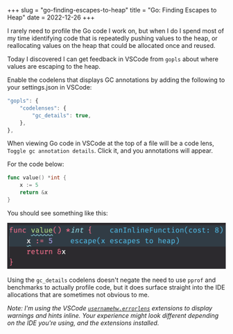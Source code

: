 +++
slug = "go-finding-escapes-to-heap"
title = "Go: Finding Escapes to Heap"
date = 2022-12-26
+++

I rarely need to profile the Go code I work on, but when I do I spend most of my
time identifying code that is repeatedly pushing values to the heap, or
reallocating values on the heap that could be allocated once and reused.

Today I discovered I can get feedback in VSCode from `gopls` about where
values are escaping to the heap.

Enable the codelens that displays GC annotations by adding the following to your settings.json in VSCode:

```js
"gopls": {
    "codelenses": {
        "gc_details": true,
    },
},
```

When viewing Go code in VSCode at the top of a file will be a code lens, `Toggle
gc annotation details`. Click it, and you annotations will appear.

For the code below:

```go
func value() *int {
	x := 5
	return &x
}
```

You should see something like this:

![](value.go.png)

Using the `gc_details` codelens doesn't negate the need to use `pprof` and
benchmarks to actually profile code, but it does surface straight into the IDE
allocations that are sometimes not obvious to me.

_Note: I'm using the VSCode [`usernamehw.errorlens`] extensions to display
warnings and hints inline. Your experience might look different depending on the
IDE you're using, and the extensions installed._

[`usernamehw.errorlens`]: https://marketplace.visualstudio.com/items?itemName=usernamehw.errorlens
